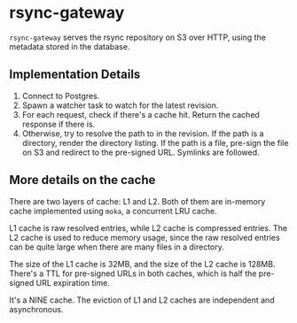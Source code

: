 # rsync-gateway

`rsync-gateway` serves the rsync repository on S3 over HTTP, using the metadata stored in the database.

## Implementation Details

1. Connect to Postgres.
2. Spawn a watcher task to watch for the latest revision.
3. For each request, check if there's a cache hit. Return the cached response if there is.
4. Otherwise, try to resolve the path to in the revision. If the path is a directory, render the directory listing. If 
the path is a file, pre-sign the file on S3 and redirect to the pre-signed URL. Symlinks are followed.

## More details on the cache

There are two layers of cache: L1 and L2. Both of them are in-memory cache implemented using `moka`, a concurrent LRU
cache.

L1 cache is raw resolved entries, while L2 cache is compressed entries. The L2 cache is used to reduce memory
usage, since the raw resolved entries can be quite large when there are many files in a directory.

The size of the L1 cache is 32MB, and the size of the L2 cache is 128MB. There's a TTL for pre-signed URLs in both
caches, which is half the pre-signed URL expiration time.

It's a NINE cache. The eviction of L1 and L2 caches are independent and asynchronous.
